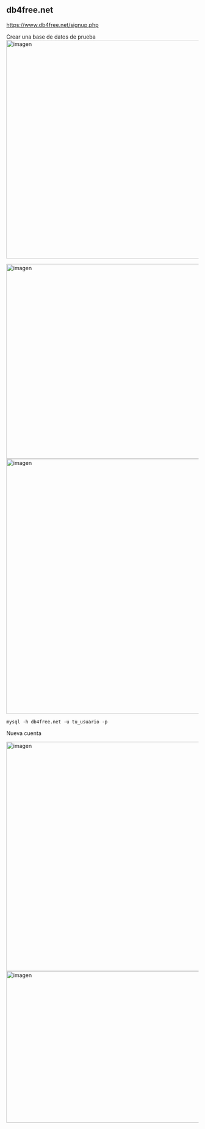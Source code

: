## db4free.net
https://www.db4free.net/signup.php

Crear una base de datos de prueba
<img width="1178" height="571" alt="imagen" src="https://github.com/user-attachments/assets/3ae7e506-0cf6-4763-91ee-5d089350e9cc" />

<img width="1029" height="509" alt="imagen" src="https://github.com/user-attachments/assets/598344b8-63b2-4feb-8f8e-2f91e88a4924" />

<img width="1362" height="666" alt="imagen" src="https://github.com/user-attachments/assets/4e03399d-55ff-4e7d-af88-1bffb8aad940" />

```
mysql -h db4free.net -u tu_usuario -p
```
Nueva cuenta

<img width="1056" height="599" alt="imagen" src="https://github.com/user-attachments/assets/cca47af3-4a79-418a-879b-52fa17405ee9" />

<img width="961" height="396" alt="imagen" src="https://github.com/user-attachments/assets/186e07cb-aa3e-493c-8857-47b20be4c193" />
